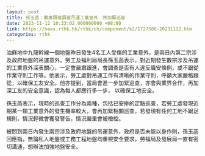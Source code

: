 ```yaml
---
layout: post
title: 孫玉菡：嚴肅跟進調查吊運工業意外　將加緊巡查
date: 2023-11-12 10:33:02.000000000 +08:00
link: https://news.rthk.hk/rthk/ch/component/k2/1727508-20231112.htm
categories: rthk
---
```


油麻地中九龍幹線一個地盤昨日發生4名工人受傷的工業意外，是兩日內第二宗涉及政府地盤的吊運意外。勞工及福利局局長孫玉菡表示，對近期發生數宗涉及吊運的工業意外深表關心，一定會嚴肅跟進，會調查是否有人違反職安條例，或不跟從作業守則工作等。他表示，勞工處對吊運工作有清晰的作業守則，呼籲大家嚴格跟從，以確保工友安全。他亦提到，當局會進一步加緊巡查，亦會與業界合作，再加深工友的安全意識，認為每人都應行多一步， 以確保工地安全。

孫玉菡表示，現時的巡查工作分為兩種，包括已安排的定點巡查，若勞工處發現近期某一類工業意外的發生機率較大，會再加緊相關巡查，若發現有任何工地不跟足規則，情況輕微會獲發警告，情況嚴重會被檢控。

被問到兩日內發生兩宗涉及政府地盤的吊運意外，政府是否未能以身作則，孫玉菡回應指，無論私人地盤或工務工程地盤均重視安全要求，勞福局及發展局一直有密切溝通，想辦法加強地盤安全。

